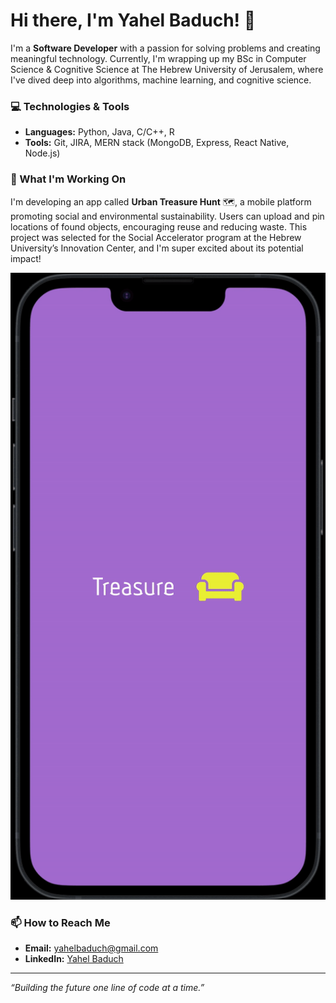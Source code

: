 # Hi there, I'm Yahel Baduch! 👋

I'm a **Software Developer** with a passion for solving problems and creating meaningful technology. Currently, I'm wrapping up my BSc in Computer Science & Cognitive Science at The Hebrew University of Jerusalem, where I've dived deep into algorithms, machine learning, and cognitive science.

### 💻 Technologies & Tools
- **Languages:** Python, Java, C/C++, R
- **Tools:** Git, JIRA, MERN stack (MongoDB, Express, React Native, Node.js)

### 🌱 What I'm Working On
I'm developing an app called **Urban Treasure Hunt** 🗺️, a mobile platform promoting social and environmental sustainability. Users can upload and pin locations of found objects, encouraging reuse and reducing waste. This project was selected for the Social Accelerator program at the Hebrew University’s Innovation Center, and I'm super excited about its potential impact!

![Urban Treasure Hunt Loading Screen](ScreenRecording2024-05-21at16.37.39-ezgif.com-video-to-gif-converter.gif)

### 📫 How to Reach Me
- **Email:** [yahelbaduch@gmail.com](mailto:yahelbaduch@gmail.com)
- **LinkedIn:** [Yahel Baduch](http://www.linkedin.com/in/yahel-baduch)

---

_“Building the future one line of code at a time.”_
